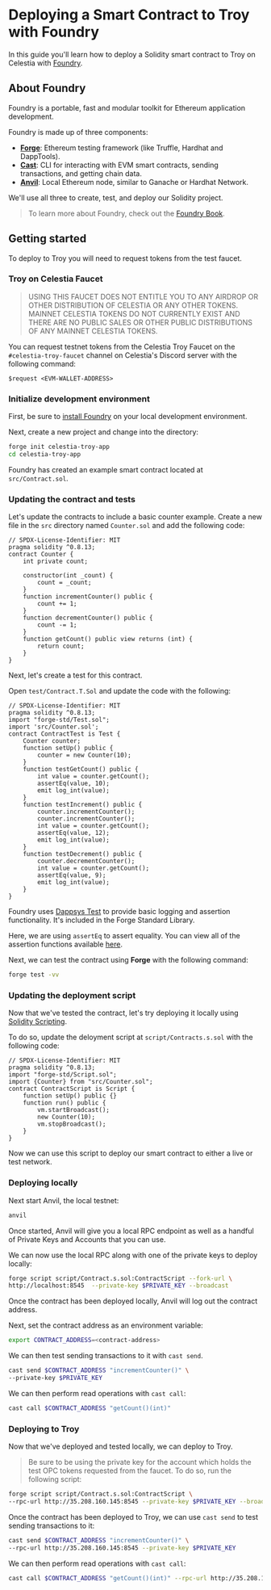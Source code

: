 # Deploying a Smart Contract to Troy with Foundry

In this guide you'll learn how to deploy a Solidity smart contract to Troy
on Celestia with [Foundry](https://github.com/foundry-rs/foundry).

## About Foundry

Foundry is a portable, fast and modular toolkit for Ethereum application development.

Foundry is made up of three components:

- [__Forge__](https://github.com/foundry-rs/foundry/tree/master/forge): Ethereum
 testing framework (like Truffle, Hardhat and DappTools).
- [__Cast__](https://github.com/foundry-rs/foundry/tree/master/cast): CLI for
interacting with EVM smart contracts, sending transactions, and getting chain data.
- [__Anvil__](https://github.com/foundry-rs/foundry/tree/master/anvil): Local
Ethereum node, similar to Ganache or Hardhat Network.

We'll use all three to create, test, and deploy our Solidity project.

> To learn more about Foundry, check out the [Foundry Book](https://book.getfoundry.sh/).

## Getting started

To deploy to Troy you will need to request tokens from the test faucet.

### Troy on Celestia Faucet

> USING THIS FAUCET DOES NOT ENTITLE YOU TO ANY AIRDROP OR OTHER DISTRIBUTION OF
CELESTIA OR ANY OTHER TOKENS. MAINNET CELESTIA TOKENS DO NOT CURRENTLY EXIST
AND THERE ARE NO PUBLIC SALES OR OTHER PUBLIC DISTRIBUTIONS OF ANY MAINNET
CELESTIA TOKENS.

You can request testnet tokens from the Celestia Troy Faucet on the
`#celestia-troy-faucet` channel on Celestia's Discord server with the
following command:

```text
$request <EVM-WALLET-ADDRESS> 
```

### Initialize development environment

First, be sure to
[install Foundry](https://book.getfoundry.sh/getting-started/installation.html)
on your local development environment.

Next, create a new project and change into the directory:

```sh
forge init celestia-troy-app
cd celestia-troy-app
```

Foundry has created an example smart contract located at `src/Contract.sol`.

### Updating the contract and tests

Let's update the contracts to include a basic counter example. Create a new file
in the `src` directory named `Counter.sol` and add the following code:

```solidity
// SPDX-License-Identifier: MIT
pragma solidity ^0.8.13;
contract Counter {
    int private count;
    
    constructor(int _count) {
        count = _count;
    }
    function incrementCounter() public {
        count += 1;
    }
    function decrementCounter() public {
        count -= 1;
    }
    function getCount() public view returns (int) {
        return count;
    }
}
```

Next, let's create a test for this contract.

Open `test/Contract.T.Sol` and update the code with the following:

```solidity
// SPDX-License-Identifier: MIT
pragma solidity ^0.8.13;
import "forge-std/Test.sol";
import 'src/Counter.sol';
contract ContractTest is Test {
    Counter counter;
    function setUp() public {
        counter = new Counter(10);
    }
    function testGetCount() public {
        int value = counter.getCount();
        assertEq(value, 10);
        emit log_int(value);
    }
    function testIncrement() public {
        counter.incrementCounter();
        counter.incrementCounter();
        int value = counter.getCount();
        assertEq(value, 12);
        emit log_int(value);
    }
    function testDecrement() public {
        counter.decrementCounter();
        int value = counter.getCount();
        assertEq(value, 9);
        emit log_int(value);
    }
}
```

Foundry uses [Dappsys Test](https://book.getfoundry.sh/reference/ds-test.html) to
provide basic logging and assertion functionality. It's included in the Forge
Standard Library.

Here, we are using `assertEq` to assert equality. You can view all of the assertion
functions available
[here](https://book.getfoundry.sh/reference/ds-test.html?highlight=log_int#asserting).

Next, we can test the contract using __Forge__ with the following command:

```sh
forge test -vv
```

### Updating the deployment script

Now that we've tested the contract, let's try deploying it locally using
[Solidity Scripting](https://book.getfoundry.sh/tutorials/solidity-scripting.html).

To do so, update the deloyment script at `script/Contracts.s.sol` with the
following code:

```solidity
// SPDX-License-Identifier: MIT
pragma solidity ^0.8.13;
import "forge-std/Script.sol";
import {Counter} from "src/Counter.sol";
contract ContractScript is Script {
    function setUp() public {}
    function run() public {
        vm.startBroadcast();
        new Counter(10);
        vm.stopBroadcast();
    }
}
```

Now we can use this script to deploy our smart contract to either a live or
test network.

### Deploying locally

Next start Anvil, the local testnet:

```sh
anvil
```

Once started, Anvil will give you a local RPC endpoint as well as a handful
of Private Keys and Accounts that you can use.

We can now use the local RPC along with one of the private keys to deploy locally:

```sh
forge script script/Contract.s.sol:ContractScript --fork-url \
http://localhost:8545  --private-key $PRIVATE_KEY --broadcast
```

Once the contract has been deployed locally, Anvil will log out the contract address.

Next, set the contract address as an environment variable:

```sh
export CONTRACT_ADDRESS=<contract-address>
```

We can then test sending transactions to it with `cast send`.

```sh
cast send $CONTRACT_ADDRESS "incrementCounter()" \
--private-key $PRIVATE_KEY
```

We can then perform read operations with `cast call`:

```sh
cast call $CONTRACT_ADDRESS "getCount()(int)"
```

### Deploying to Troy

Now that we've deployed and tested locally, we can deploy to Troy.

> Be sure to be using the private key for the account which holds the test
> OPC tokens requested from the faucet.
To do so, run the following script:

```sh
forge script script/Contract.s.sol:ContractScript \
--rpc-url http://35.208.160.145:8545 --private-key $PRIVATE_KEY --broadcast
```

Once the contract has been deployed to Troy, we can use `cast send` to
test sending transactions to it:

```sh
cast send $CONTRACT_ADDRESS "incrementCounter()" \
--rpc-url http://35.208.160.145:8545 --private-key $PRIVATE_KEY 
```

We can then perform read operations with `cast call`:

```sh
cast call $CONTRACT_ADDRESS "getCount()(int)" --rpc-url http://35.208.160.145:8545
```
